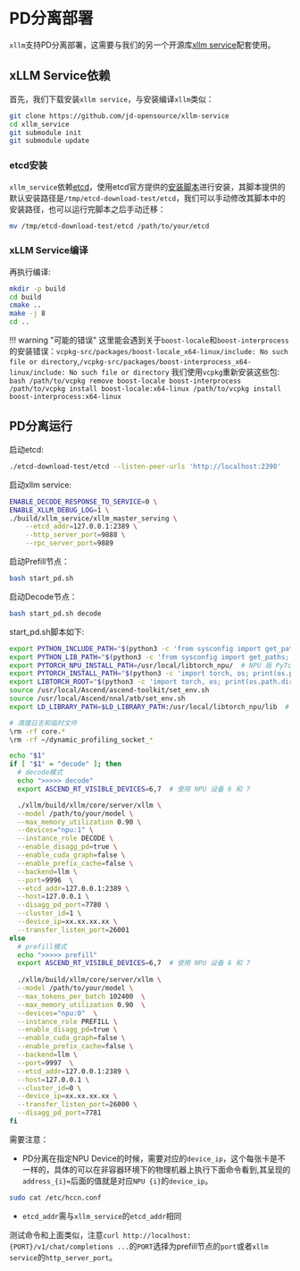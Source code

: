 # PD分离部署

`xllm`支持PD分离部署，这需要与我们的另一个开源库[xllm service](https://github.com/jd-opensource/xllm-service)配套使用。
## xLLM Service依赖
首先，我们下载安装`xllm service`，与安装编译`xllm`类似：
```bash
git clone https://github.com/jd-opensource/xllm-service
cd xllm_service
git submodule init
git submodule update
```
### etcd安装
`xllm_service`依赖[etcd](https://github.com/etcd-io/etcd)，使用etcd官方提供的[安装脚本](https://github.com/etcd-io/etcd/releases)进行安装，其脚本提供的默认安装路径是`/tmp/etcd-download-test/etcd`，我们可以手动修改其脚本中的安装路径，也可以运行完脚本之后手动迁移：
```bash
mv /tmp/etcd-download-test/etcd /path/to/your/etcd
```
### xLLM Service编译
再执行编译:
```bash
mkdir -p build
cd build
cmake ..
make -j 8
cd ..
```
!!! warning "可能的错误"
    这里能会遇到关于`boost-locale`和`boost-interprocess`的安装错误：`vcpkg-src/packages/boost-locale_x64-linux/include: No such     file or directory`,`/vcpkg-src/packages/boost-interprocess_x64-linux/include: No such file or directory`
    我们使用`vcpkg`重新安装这些包:
    ```bash
    /path/to/vcpkg remove boost-locale boost-interprocess
    /path/to/vcpkg install boost-locale:x64-linux
    /path/to/vcpkg install boost-interprocess:x64-linux
    ```
## PD分离运行
启动etcd:
```bash 
./etcd-download-test/etcd --listen-peer-urls 'http://localhost:2390'  --listen-client-urls 'http://localhost:2389' --advertise-client-urls  'http://localhost:2391'
```
启动xllm service:
```bash
ENABLE_DECODE_RESPONSE_TO_SERVICE=0 \
ENABLE_XLLM_DEBUG_LOG=1 \
./build/xllm_service/xllm_master_serving \
    --etcd_addr=127.0.0.1:2389 \
    --http_server_port=9888 \
    --rpc_server_port=9889
```
启动Prefill节点：
```bash
bash start_pd.sh
```
启动Decode节点：
```bash
bash start_pd.sh decode
```
start_pd.sh脚本如下:
```bash title="start_pd.sh" linenums="1" hl_lines="34 56 30 53"
export PYTHON_INCLUDE_PATH="$(python3 -c 'from sysconfig import get_paths; print(get_paths()["include"])')"
export PYTHON_LIB_PATH="$(python3 -c 'from sysconfig import get_paths; print(get_paths()["include"])')"
export PYTORCH_NPU_INSTALL_PATH=/usr/local/libtorch_npu/  # NPU 版 PyTorch 路径
export PYTORCH_INSTALL_PATH="$(python3 -c 'import torch, os; print(os.path.dirname(os.path.abspath(torch.__file__)))')"  # PyTorch 安装路径
export LIBTORCH_ROOT="$(python3 -c 'import torch, os; print(os.path.dirname(os.path.abspath(torch.__file__)))')"  # LibTorch 路径
source /usr/local/Ascend/ascend-toolkit/set_env.sh
source /usr/local/Ascend/nnal/atb/set_env.sh
export LD_LIBRARY_PATH=$LD_LIBRARY_PATH:/usr/local/libtorch_npu/lib  # 添加 NPU LibTorch 库路径

# 清理日志和临时文件
\rm -rf core.*
\rm -rf ~/dynamic_profiling_socket_*

echo "$1"
if [ "$1" = "decode" ]; then
  # decode模式
  echo ">>>>> decode"
  export ASCEND_RT_VISIBLE_DEVICES=6,7  # 使用 NPU 设备 6 和 7

  ./xllm/build/xllm/core/server/xllm \
  --model /path/to/your/model \
  --max_memory_utilization 0.90 \
  --devices="npu:1" \
  --instance_role DECODE \
  --enable_disagg_pd=true \
  --enable_cuda_graph=false \
  --enable_prefix_cache=false \
  --backend=llm \
  --port=9996  \
  --etcd_addr=127.0.0.1:2389 \
  --host=127.0.0.1 \
  --disagg_pd_port=7780 \
  --cluster_id=1 \
  --device_ip=xx.xx.xx.xx \
  --transfer_listen_port=26001
else
  # prefill模式
  echo ">>>>> prefill"
  export ASCEND_RT_VISIBLE_DEVICES=6,7  # 使用 NPU 设备 6 和 7 
  
  ./xllm/build/xllm/core/server/xllm \
  --model /path/to/your/model \
  --max_tokens_per_batch 102400  \
  --max_memory_utilization 0.90  \
  --devices="npu:0"  \
  --instance_role PREFILL \
  --enable_disagg_pd=true \
  --enable_cuda_graph=false \
  --enable_prefix_cache=false \
  --backend=llm \
  --port=9997  \
  --etcd_addr=127.0.0.1:2389 \
  --host=127.0.0.1 \
  --cluster_id=0 \
  --device_ip=xx.xx.xx.xx \
  --transfer_listen_port=26000 \
  --disagg_pd_port=7781
fi
```
需要注意：

- PD分离在指定NPU Device的时候，需要对应的`device_ip`，这个每张卡是不一样的，具体的可以在非容器环境下的物理机器上执行下面命令看到,其呈现的`address_{i}=`后面的值就是对应`NPU {i}`的`device_ip`。
```bash
sudo cat /etc/hccn.conf
```
- `etcd_addr`需与`xllm_service`的`etcd_addr`相同

测试命令和上面类似，注意`curl http://localhost:{PORT}/v1/chat/completions ...`的`PORT`选择为prefill节点的`port`或者`xllm service`的`http_server_port`。